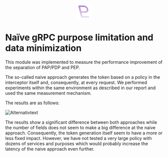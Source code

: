 <p align="center">
	<img src="purpl.png" width=50" />
</p>

# Naïve gRPC purpose limitation and data minimization

This module was implemented to measure the performance improvement of the separation of PAP/PDP and PEP.

The so-called naive approach generates the token based on a policy in the interceptor itself and, consequently, at every 
request. We performed experiments within the same environment as described in our report and used the same measurement 
mechanism. 

The results are as follows:

![Alternativtext](performance_comparison.png)

The results show a significant difference between both approaches while the number of fields does not seem to make a big
difference at the naive approach. Consequently, the token generation itself seem to have a more or less fixed impact. 
However, we have not tested a very large policy with dozens of services and purposes which would probably increase the
latency of the naive approach even further. 